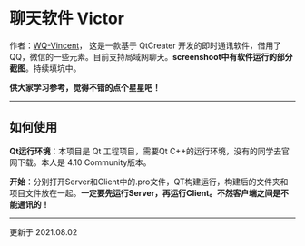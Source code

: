# 聊天软件 Victor

作者：[WQ-Vincent](https://www.cnblogs.com/wqvincent/)，
这是一款基于 QtCreater 开发的即时通讯软件，借用了QQ，微信的一些元素。目前支持局域网聊天。**screenshoot中有软件运行的部分截图**。持续填坑中。

**供大家学习参考，觉得不错的点个星星吧！**

---

## 如何使用

**Qt运行环境**：本项目是 Qt 工程项目，需要Qt C++的运行环境，没有的同学去官网下载。本人是 4.10 Community版本。

**开始**：分别打开Server和Client中的.pro文件，QT构建运行，构建后的文件夹和项目文件放在一起。**一定要先运行Server，再运行Client。不然客户端之间是不能通讯的！**

---

更新于 2021.08.02
